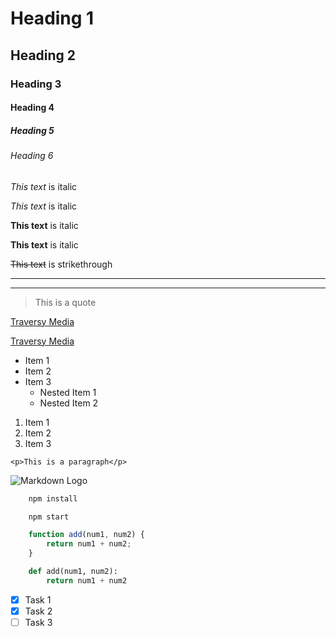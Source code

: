 # Heading 1
## Heading 2
### Heading 3
#### Heading 4
##### Heading 5
###### Heading 6


*This text* is italic

_This text_ is italic

**This text** is italic

__This text__ is italic

~~This text~~ is strikethrough

---
___

> This is a quote

[Traversy Media](http://www.traversymedia.com)

[Traversy Media](http://www.traversymedia.com
"Traversy Media")

* Item 1
* Item 2
* Item 3
    * Nested Item 1
    * Nested Item 2

1. Item 1
1. Item 2
1. Item 3

`<p>This is a paragraph</p>`

![Markdown Logo](https://markdown-here.com/img/icon256.png)

```bash
    npm install

    npm start
```

```javascript
    function add(num1, num2) {
        return num1 + num2;
    }
```

```python
    def add(num1, num2):
        return num1 + num2
```

* [X] Task 1
* [X] Task 2
* [ ] Task 3